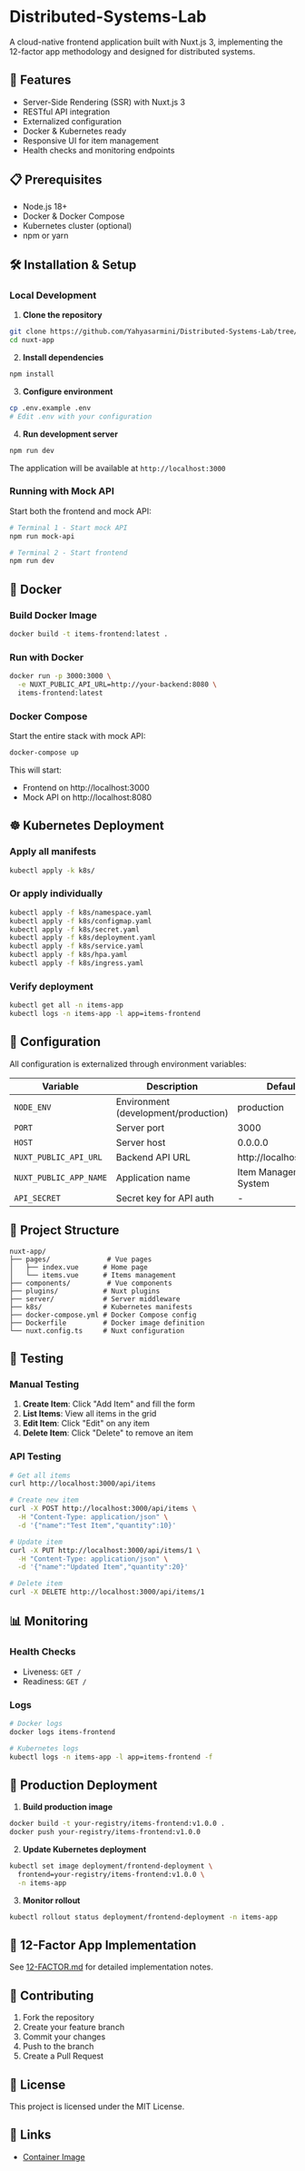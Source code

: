 # Distributed-Systems-Lab

A cloud-native frontend application built with Nuxt.js 3, implementing the 12-factor app methodology and designed for distributed systems.

## 🚀 Features

- Server-Side Rendering (SSR) with Nuxt.js 3
- RESTful API integration
- Externalized configuration
- Docker & Kubernetes ready
- Responsive UI for item management
- Health checks and monitoring endpoints

## 📋 Prerequisites

- Node.js 18+ 
- Docker & Docker Compose
- Kubernetes cluster (optional)
- npm or yarn

## 🛠️ Installation & Setup

### Local Development

1. **Clone the repository**
```bash
git clone https://github.com/Yahyasarmini/Distributed-Systems-Lab/tree/main
cd nuxt-app
```

2. **Install dependencies**
```bash
npm install
```

3. **Configure environment**
```bash
cp .env.example .env
# Edit .env with your configuration
```

4. **Run development server**
```bash
npm run dev
```

The application will be available at `http://localhost:3000`

### Running with Mock API

Start both the frontend and mock API:
```bash
# Terminal 1 - Start mock API
npm run mock-api

# Terminal 2 - Start frontend
npm run dev
```

## 🐳 Docker

### Build Docker Image

```bash
docker build -t items-frontend:latest .
```

### Run with Docker

```bash
docker run -p 3000:3000 \
  -e NUXT_PUBLIC_API_URL=http://your-backend:8080 \
  items-frontend:latest
```

### Docker Compose

Start the entire stack with mock API:

```bash
docker-compose up
```

This will start:
- Frontend on http://localhost:3000
- Mock API on http://localhost:8080

## ☸️ Kubernetes Deployment

### Apply all manifests

```bash
kubectl apply -k k8s/
```

### Or apply individually

```bash
kubectl apply -f k8s/namespace.yaml
kubectl apply -f k8s/configmap.yaml
kubectl apply -f k8s/secret.yaml
kubectl apply -f k8s/deployment.yaml
kubectl apply -f k8s/service.yaml
kubectl apply -f k8s/hpa.yaml
kubectl apply -f k8s/ingress.yaml
```

### Verify deployment

```bash
kubectl get all -n items-app
kubectl logs -n items-app -l app=items-frontend
```

## 🔧 Configuration

All configuration is externalized through environment variables:

| Variable | Description | Default |
|----------|-------------|---------|
| `NODE_ENV` | Environment (development/production) | production |
| `PORT` | Server port | 3000 |
| `HOST` | Server host | 0.0.0.0 |
| `NUXT_PUBLIC_API_URL` | Backend API URL | http://localhost:8080 |
| `NUXT_PUBLIC_APP_NAME` | Application name | Item Management System |
| `API_SECRET` | Secret key for API auth | - |

## 📁 Project Structure

```
nuxt-app/
├── pages/              # Vue pages
│   ├── index.vue      # Home page
│   └── items.vue      # Items management
├── components/         # Vue components
├── plugins/           # Nuxt plugins
├── server/            # Server middleware
├── k8s/               # Kubernetes manifests
├── docker-compose.yml # Docker Compose config
├── Dockerfile         # Docker image definition
└── nuxt.config.ts     # Nuxt configuration
```

## 🧪 Testing

### Manual Testing

1. **Create Item**: Click "Add Item" and fill the form
2. **List Items**: View all items in the grid
3. **Edit Item**: Click "Edit" on any item
4. **Delete Item**: Click "Delete" to remove an item

### API Testing

```bash
# Get all items
curl http://localhost:3000/api/items

# Create new item
curl -X POST http://localhost:3000/api/items \
  -H "Content-Type: application/json" \
  -d '{"name":"Test Item","quantity":10}'

# Update item
curl -X PUT http://localhost:3000/api/items/1 \
  -H "Content-Type: application/json" \
  -d '{"name":"Updated Item","quantity":20}'

# Delete item
curl -X DELETE http://localhost:3000/api/items/1
```

## 📊 Monitoring

### Health Checks

- Liveness: `GET /`
- Readiness: `GET /`

### Logs

```bash
# Docker logs
docker logs items-frontend

# Kubernetes logs
kubectl logs -n items-app -l app=items-frontend -f
```

## 🚢 Production Deployment

1. **Build production image**
```bash
docker build -t your-registry/items-frontend:v1.0.0 .
docker push your-registry/items-frontend:v1.0.0
```

2. **Update Kubernetes deployment**
```bash
kubectl set image deployment/frontend-deployment \
  frontend=your-registry/items-frontend:v1.0.0 \
  -n items-app
```

3. **Monitor rollout**
```bash
kubectl rollout status deployment/frontend-deployment -n items-app
```

## 📝 12-Factor App Implementation

See [12-FACTOR.md](./12-FACTOR.md) for detailed implementation notes.

## 🤝 Contributing

1. Fork the repository
2. Create your feature branch
3. Commit your changes
4. Push to the branch
5. Create a Pull Request

## 📄 License

This project is licensed under the MIT License.

## 🔗 Links

- [Container Image](https://hub.docker.com/r/yasait01/items-frontend)